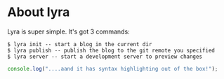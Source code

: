 # About lyra

Lyra is super simple. It's got 3 commands:

```
$ lyra init -- start a blog in the current dir
$ lyra publish -- publish the blog to the git remote you specified
$ lyra server -- start a development server to preview changes
```

```javascript
console.log("....aand it has syntax highlighting out of the box!");
```
